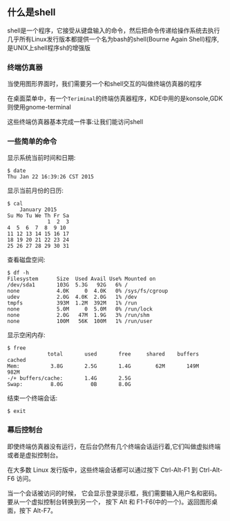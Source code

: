 ## 什么是shell  

shell是一个程序，它接受从键盘输入的命令，然后把命令传递给操作系统去执行  
几乎所有Linux发行版本都提供一个名为bash的shell(Bourne Again Shell)程序,是UNIX上shell程序sh的增强版  

### 终端仿真器  

当使用图形界面时，我们需要另一个和shell交互的叫做终端仿真器的程序  

在桌面菜单中，有一个`Teriminal`的终端仿真器程序，KDE中用的是konsole,GDK则使用gnome-terminal  

这些终端仿真器基本完成一件事:让我们能访问shell  


### 一些简单的命令  

显示系统当前时间和日期:  

	$ date
	Thu Jan 22 16:39:26 CST 2015

显示当前月份的日历:  

	$ cal
	    January 2015      
	Su Mo Tu We Th Fr Sa  
	             1  2  3  
	4  5  6  7  8  9 10  
	11 12 13 14 15 16 17  
	18 19 20 21 22 23 24  
	25 26 27 28 29 30 31  
		
查看磁盘空间:  

	$ df -h
	Filesystem      Size  Used Avail Use% Mounted on
	/dev/sda1       103G  5.3G   92G   6% /
	none            4.0K     0  4.0K   0% /sys/fs/cgroup
	udev            2.0G  4.0K  2.0G   1% /dev
	tmpfs           393M  1.2M  392M   1% /run
	none            5.0M     0  5.0M   0% /run/lock
	none            2.0G   47M  1.9G   3% /run/shm
	none            100M   56K  100M   1% /run/user

显示空闲内存:  

	$ free
	             total       used       free     shared    buffers     cached
	Mem:          3.8G       2.5G       1.4G        62M       149M       982M
	-/+ buffers/cache:       1.4G       2.5G
	Swap:         8.0G         0B       8.0G

结束一个终端会话:  

	$ exit

### 幕后控制台  

即使终端仿真器没有运行，在后台仍然有几个终端会话运行着,它们叫做虚拟终端 或者是虚拟控制台。  

在大多数 Linux 发行版中，这些终端会话都可以通过按下 Ctrl-Alt-F1 到 Ctrl-Alt-F6 访问。  

当一个会话被访问的时候， 它会显示登录提示框，我们需要输入用户名和密码。  
要从一个虚拟控制台转换到另一个， 按下 Alt 和 F1-F6(中的一个)。返回图形桌面，按下 Alt-F7。  



